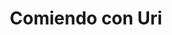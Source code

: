 ---
title: Comiendo con Uri
category: blog
lat: 10.60806
lng: 103.52166
image: https://s3-us-west-2.amazonaws.com/travels2013/2014-01-20 23:27:52 PST.jpg
observation: 20140120232752PST
---